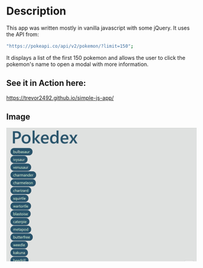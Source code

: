 # Description
This app was written mostly in vanilla javascript with some jQuery. It uses the API from:

```bash
"https://pokeapi.co/api/v2/pokemon/?limit=150";
```

It displays a list of the first 150 pokemon and allows the user to click the pokemon's name to open a modal with more information.

## See it in Action here:

https://trevor2492.github.io/simple-js-app/

## Image

<img src="https://github.com/Trevor2492/simple-js-app/blob/master/Pokedex-app.gif" alt="pokedex app">

